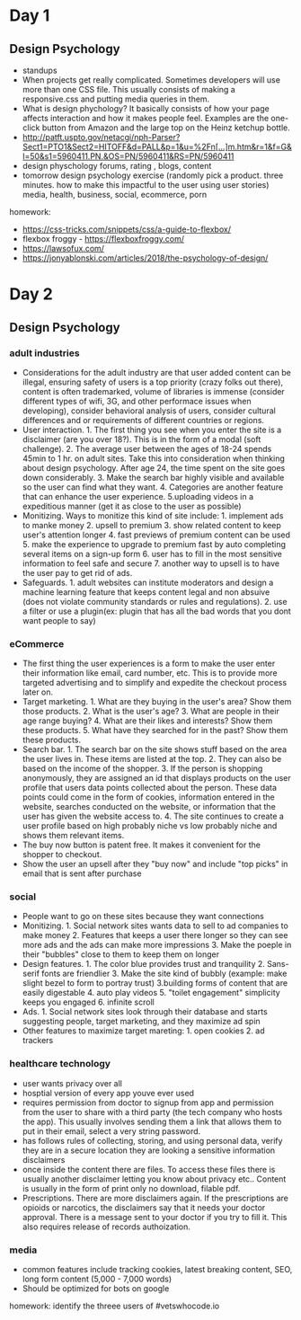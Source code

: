 # Day 1
## Design Psychology
- standups 
- When projects get really complicated. Sometimes developers will use more than one CSS file. This usually consists of making a responsive.css and putting media queries in them. 
- What is design phychology? It basically consists of how your page affects interaction and how it makes people feel. Examples are the one-click button from Amazon and the large top on the Heinz ketchup bottle. 
- http://patft.uspto.gov/netacgi/nph-Parser?Sect1=PTO1&Sect2=HITOFF&d=PALL&p=1&u=%2Fn[…]m.htm&r=1&f=G&l=50&s1=5960411.PN.&OS=PN/5960411&RS=PN/5960411
- design physchology forums, rating , blogs, content
- tomorrow design psychology exercise (randomly pick a product. three minutes. how to make this impactful to the user using user stories) media, health, business, social, ecommerce, porn

homework: 
- https://css-tricks.com/snippets/css/a-guide-to-flexbox/
- flexbox froggy - https://flexboxfroggy.com/
- https://lawsofux.com/
- https://jonyablonski.com/articles/2018/the-psychology-of-design/

# Day 2
## Design Psychology 
### adult industries 
- Considerations for the adult industry are that user added content can be illegal, ensuring safety of users is a top priority (crazy folks out there), content is often trademarked, volume of libraries is immense (consider different types of wifi, 3G, and other performace issues when developing), consider behavioral analysis of users, consider cultural differences and or requirements of different countries or regions. 
- User interaction. 1. The first thing you see when you enter the site is a disclaimer (are you over 18?). This is in the form of a modal (soft challenge). 2. The average user between the ages of 18-24 spends 45min to 1 hr. on adult sites. Take this into consideration when thinking about design psychology. After age 24, the time spent on the site goes down considerably. 3. Make the search bar highly visible and available so the user can find what they want. 4. Categories are another feature that can enhance the user experience. 5.uploading videos in a expeditious manner (get it as close to the user as possible)
- Monitizing. Ways to monitize this kind of site include: 1. implement ads to manke money 2. upsell to premium 3. show related content to keep user's attention longer 4. fast previews of premium content can be used 5. make the experience to upgrade to premium fast by auto completing several items on a sign-up form 6. user has to fill in the most sensitive information to feel safe and secure 7. another way to upsell is to have the user pay to get rid of ads. 
- Safeguards. 1. adult websites can institute moderators and design a machine learning feature that keeps content legal and non absuive (does not violate community standards or rules and regulations). 2. use a filter or use a plugin(ex: plugin that has all the bad words that you dont want people to say)

### eCommerce 
- The first thing the user experiences is a form to make the user enter their information like email, card number, etc. This is to provide more targeted advertising and to simplify and expedite the checkout process later on. 
- Target marketing. 1. What are they buying in the user's area? Show them those products. 2. What is the user's age? 3. What are people in their age range buying? 4. What are their likes and interests? Show them these products. 5. What have they searched for in the past? Show them these products.
- Search bar. 1. The search bar on the site shows stuff based on the area the user lives in. These items are listed at the top. 2. They can also be based on the income of the shopper. 3. If the person is shopping anonymously, they are assigned an id that displays products on the user profile that users data points collected about the person. These data points could come in the form of cookies, information entered in the website, searches conducted on the website, or information that the user has given the website access to. 4. The site continues to create a user profile based on high probably niche vs low probably niche and shows them relevant items.
- The buy now button is patent free. It makes it convenient for the shopper to checkout.  
- Show the user an upsell after they "buy now" and include "top picks" in email that is sent after purchase 

### social
- People want to go on these sites because they want connections
- Monitizing. 1. Social network sites wants data to sell to ad companies to make money 2. Features that keeps a user there longer so they can see more ads and the ads can make more impressions 3. Make the poeple in their "bubbles" close to them to keep them on longer
- Design features. 1. The color blue provides trust and tranquility 2. Sans-serif fonts are friendlier 3. Make the site kind of bubbly (example: make slight bezel to form to portray trust) 3.building forms of content that are easily digestable 4. auto play videos 5. "toilet engagement" simplicity keeps you engaged  6. infinite scroll 
- Ads. 1. Social network sites look through their database and starts suggesting people, target marketing, and they maximize ad spin 
- Other features to maximize target mareting: 1. open cookies 2. ad trackers

### healthcare technology 
- user wants privacy over all
- hosptial version of every app youve ever used
- requires permission from doctor to signup from app and permission from the user to share with a third party (the tech company who hosts the app). This usually involves sending them a link that allows them to put in their email, select a very string password.
- has follows rules of collecting, storing, and using personal data, verify they are in a secure location they are looking a sensitive information disclaimers
- once inside the content there are files. To access these files there is usually another disclaimer letting you know about privacy etc.. Content is usually in the form of print only no download, filable pdf.
- Prescriptions. There are more disclaimers again. If the prescriptions are opioids or narcotics, the disclaimers say that it needs your doctor approval. There is a message sent to your doctor if you try to fill it.  This also requires release of records authoization. 

### media 
- common features include tracking cookies, latest breaking content, SEO, long form content (5,000 - 7,000 words)
- Should be optimized for bots on google 

homework: identify the threee users of #vetswhocode.io





